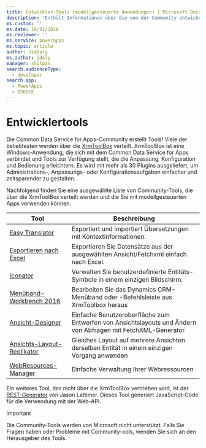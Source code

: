 ```yaml
---
title: Entwickler-Tools (modellgesteuerte Anwendungen) | Microsoft Docs
description: 'Enthält Informationen über die von der Community entwickelten Tools, die Sie mit modellgesteuerten Anwendungen in PowerApps verwenden können.'
ms.custom: ''
ms.date: 10/31/2018
ms.reviewer: ''
ms.service: powerapps
ms.topic: article
author: JimDaly
ms.author: jdaly
manager: shilpas
search.audienceType:
  - developer
search.app:
  - PowerApps
  - D365CE
---
```

# <a name="developer-tools"></a>Entwicklertools

Die Common Data Service for Apps-Community erstellt Tools! Viele der beliebtesten werden über die [XrmToolBox](https://www.xrmtoolbox.com/) verteilt. XrmToolBox ist eine Windows-Anwendung, die sich mit dem Common Data Service for Apps verbindet und Tools zur Verfügung stellt, die die Anpassung, Konfiguration und Bedienung erleichtern. Es wird mit mehr als 30 Plugins ausgeliefert, um Administrations-, Anpassungs- oder Konfigurationsaufgaben einfacher und zeitsparender zu gestalten.

Nachfolgend finden Sie eine ausgewählte Liste von Community-Tools, die über die XrmToolBox verteilt werden und die Sie mit modellgesteuerten Apps verwenden können.

|Tool  |Beschreibung  |
|---------|---------|
|[Easy Translator](https://www.xrmtoolbox.com/plugins/MsCrmTools.Translator/)|Exportiert und importiert Übersetzungen mit Kontextinformationen.|
|[Exportieren nach Excel](https://www.xrmtoolbox.com/plugins/Ryr.XrmToolBox.ExportToExcel/)|Exportieren Sie Datensätze aus der ausgewählten Ansicht/Fetchxml einfach nach Excel.|
|[Iconator](https://www.xrmtoolbox.com/plugins/MscrmTools.Iconator/)|Verwalten Sie benutzerdefinierte Entitäts-Symbole in einem einzigen Bildschirm.|
|[Menüband-Workbench 2016](https://www.xrmtoolbox.com/plugins/RibbonWorkbench2016/)|Bearbeiten Sie das Dynamics CRM-Menüband oder -Befehlsleiste aus XrmToolbox heraus|
|[Ansicht-Designer](https://www.xrmtoolbox.com/plugins/Cinteros.XrmToolBox.ViewDesigner/)|Einfache Benutzeroberfläche zum Entwerfen von Ansichtslayouts und Ändern von Abfragen mit FetchXML-Generator|
|[Ansichts-Layout-Replikator](https://www.xrmtoolbox.com/plugins/MsCrmTools.ViewLayoutReplicator/)|Gleiches Layout auf mehrere Ansichten derselben Entität in einem einzigen Vorgang anwenden|
|[WebResources-Manager](https://www.xrmtoolbox.com/plugins/MsCrmTools.WebResourcesManager/)|Einfache Verwaltung Ihrer Webressourcen|

Ein weiteres Tool, das nicht über die XrmToolBox vertrieben wird, ist der [REST-Generator](https://github.com/jlattimer/CRMRESTBuilder) von Jason Lattimer. Dieses Tool generiert JavaScript-Code für die Verwendung mit der Web-API.

> [!IMPORTANT]
> Die Community-Tools werden von Microsoft nicht unterstützt. Falls Sie Fragen haben oder Probleme mit Community-ools, wenden Sie sich an den Herausgeber des Tools.

